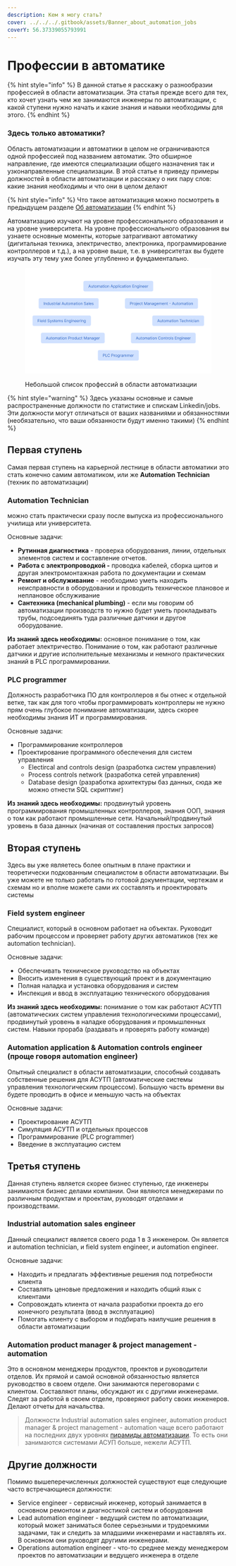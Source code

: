 ```yaml
---
description: Кем я могу стать?
cover: ../../../.gitbook/assets/Banner_about_automation_jobs
coverY: 56.37339055793991
---
```


# Профессии в автоматике

{% hint style="info" %}
В данной статье я расскажу о разнообразии профессией в области автоматизации. Эта статья прежде всего для тех, кто хочет узнать чем же занимаются инженеры по автоматизации, с какой ступени нужно начать и какие знания и навыки необходимы для этого.&#x20;
{% endhint %}

### Здесь только автоматики?

Область автоматизации и автоматики в целом не ограничиваются одной профессией под названием автоматик. Это обширное направление, где имеются специализации общего назначения так и узконаправленные специализации. В этой статье я приведу примеры должностей в области автоматизации и расскажу о них пару слов: какие знания необходимы и что они в целом делают

{% hint style="info" %}
Что такое автоматизация можно посмотреть в предыдущем разделе [Об автоматизации](./)
{% endhint %}

&#x20;Автоматизацию изучают на уровне профессионального образования и на уровне университета. На уровне профессионального образования вы узнаете основные моменты, которые затрагивают автоматику (дигитальная техника, электричество, электроника, программирование контроллеров и т.д.), а на уровне выше, т.е. в университетах вы будете изучать эту тему уже более углубленно и фундаментально.

<figure><img src="../../../.gitbook/assets/jobs_in_automation_jobslist" alt=""><figcaption><p>Небольшой список профессий в области автоматизации</p></figcaption></figure>

{% hint style="warning" %}
Здесь указаны основные и самые распространенные должности по статистике и спискам Linkedin/jobs. Эти должности могут отличаться от ваших названиями и обязанностями (необязательно, что ваши обязанности будут именно такими)
{% endhint %}

## Первая ступень

Самая первая ступень на карьерной лестнице в области автоматики это стать конечно самим автоматиком, или же **Automation Technician** (техник по автоматизации)

### **Automation Technician**&#x20;

можно стать практически сразу после выпуска из профессионального училища или университета.&#x20;

Основные задачи:&#x20;

* **Рутинная диагностика**  - проверка оборудования, линии, отдельных элементов систем и составление отчетов.&#x20;
* **Работа с электропроводкой -** проводка кабелей, сборка щитов и другая электромонтажная работа по документации и схемам
* **Ремонт и обслуживание** - необходимо уметь находить неисправности в оборудовании и проводить техническое плановое и неплановое обслуживание
* **Сантехника (mechanical plumbing)** - если мы говорим об автоматизации производств то нужно будет уметь прокладывать трубы, подсоединять туда различные датчики и другое оборудование.

**Из знаний здесь необходимы:** основное понимание о том, как работает электричество. Понимание о том, как работают различные датчики и другие исполнительные механизмы и немного практических знаний в PLC программировании.

### PLC programmer

Должность разработчика ПО для контроллеров я бы отнес к отдельной ветке, так как для того чтобы программировать контроллеры не нужно прям очень глубокое понимание автоматизации, здесь скорее необходимы знания ИТ и программирования.

Основные задачи:

* Программирование контроллеров
* Проектирование программного обеспечения для систем управления
  * Electircal and controls design (разработка систем управления)
  * Process controls network (разработка сетей управления)
  * Database design (разработка архитектуры баз данных, сюда же можно отнести SQL скриптинг)

**Из знаний здесь необходимы:** продвинутый уровень программирования промышленных контроллеров, знания ООП, знания о том как работают промышленные сети. Начальный/продвинутый уровень в база данных (начиная от составления простых запросов)

## Вторая ступень

Здесь вы уже являетесь более опытным в плане практики и теоретически подкованным специалистом в области автоматизации. Вы уже можете не только работать по готовой документации, чертежам и схемам но и вполне можете сами их составлять и проектировать системы

### Field system engineer

Специалист, который в основном работает на объектах. Руководит рабочим процессом и проверяет работу других автоматиков (тех же automation technician).

Основные задачи:

* Обеспечивать техническое руководство на объектах
* Вносить изменения в существующий проект и в документацию
* Полная наладка и установка оборудования и систем
* Инспекция и ввод в эксплуатацию технического оборудования

**Из знаний здесь необходимы:** понимание о том как работают АСУТП (автоматических систем управления технологическими процессами), продвинутый уровень в наладке оборудования и промышленных систем. Навыки прораба (раздавать и проверять работу команде)

### Automation application & Automation controls engineer (проще говоря automation engineer)

Опытный специалист в области автоматизации, способный создавать собственные решения для АСУТП (автоматические системы управления технологическим процессом). Большую часть времени вы будете проводить в офисе и меньшую часть на объектах

Основные задачи:

* Проектирование АСУТП
* Симуляция АСУТП и отдельных процессов
* Программирование (PLC programmer)
* Введение в эксплуатацию систем

## Третья ступень

Данная ступень является скорее бизнес ступенью, где инженеры занимаются бизнес делами компании. Они являются менеджерами по различным продуктам и проектам, руководят отделами и производствами.

### Industrial automation sales engineer

Данный специалист является своего рода 1 в 3 инженером. Он является и automation technician, и field system engineer, и automation engineer.

Основные задачи:

* Находить и предлагать эффективные решения под потребности клиента
* Составлять ценовые предложения и находить общий язык с клиентами&#x20;
* Сопровождать клиента от начала разработки проекта до его конечного результата (ввод в эксплуатацию)
* Помогать клиенту с выбором и подбирать наилучшие решения в области автоматизации

### Automation product manager & project management - automation

Это в основном менеджеры продуктов, проектов и руководители отделов. Их прямой и самой основной обязанностью является руководство в своем отделе. Они занимаются переговорами с клиентом. Составляют планы, обсуждают их с другими инженерами. Следят за работой в своем отделе, проверяют работу своих инженеров. Делают отчеты для начальства.&#x20;

> Должности Industrial automation sales engineer, automation product manager & project management - automation чаще всего работают на последних двух уровнях [пирамиды автоматизации](../../industrial-automation/ru/begin.md). То есть они занимаются системами АСУП больше, нежели АСУТП.

## Другие должности

Помимо вышеперечисленных должностей существуют еще следующие часто встречающиеся должности:

* Service engineer - сервисный инженер, который занимается в основном ремонтом и диагностикой систем и оборудования
* Lead automation engineer - ведущий систем по автоматизации, который может заниматься более серьезными и трудоемкими задачами, так и следить за младшими инженерами и наставлять их. В основном они руководят другими инженерами.
* Operations automation engineer - что-то среднее между менеджером проектов по автоматизации и ведущего инженера в отделе
